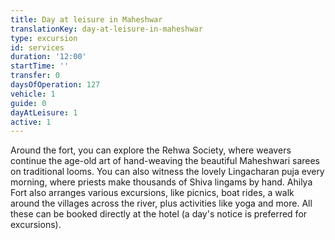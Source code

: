 ```yaml
---
title: Day at leisure in Maheshwar
translationKey: day-at-leisure-in-maheshwar
type: excursion
id: services
duration: '12:00'
startTime: ''
transfer: 0
daysOfOperation: 127
vehicle: 1
guide: 0
dayAtLeisure: 1
active: 1
---
```

Around the fort, you can explore the Rehwa Society, where weavers continue the age-old art of hand-weaving the beautiful Maheshwari sarees on traditional looms. You can also witness the lovely Lingacharan puja every morning, where priests make thousands of Shiva lingams by hand. Ahilya Fort also arranges various excursions, like picnics, boat rides, a walk around the villages across the river, plus activities like yoga and more. All these can be booked directly at the hotel (a day's notice is preferred for excursions).